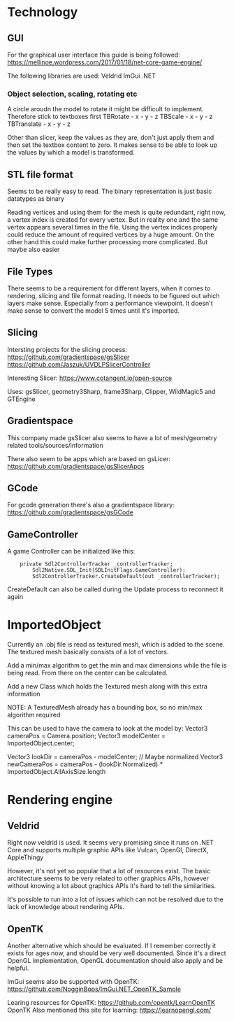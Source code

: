 ﻿# Technology

## GUI

For the graphical user interface this guide is being followed: https://mellinoe.wordpress.com/2017/01/18/net-core-game-engine/

The following libraries are used:
Veldrid
ImGui .NET

### Object selection, scaling, rotating etc

A circle aroudn the model to rotate it might be difficult to implement. Therefore stick to textboxes first
TBRotate - x - y - z
TBScale - x - y - z
TBTranslate - x - y - z

Other than slicer, keep the values as they are, don't just apply them and then set the textbox content to zero. It makes sense to be able to look up the values by which a model is transformed.

## STL file format
Seems to be really easy to read. The binary representation is just basic datatypes as binary

Reading vertices and using them for the mesh is quite redundant, right now, a vertex index is created for every vertex. 
But in reality one and the same vertex appears several times in the file. Using the vertex indices properly could 
reduce the amount of required vertices by a huge amount. On the other hand this could make further processing more 
complicated. But maybe also easier

## File Types
There seems to be a requirement for different layers, when it comes to rendering, slicing and file format reading.
It needs to be figured out which layers make sense. Especially from a performance viewpoint. It doesn't make sense to convert the model
5 times until it's imported.

## Slicing
Intersting projects for the slicing process:
https://github.com/gradientspace/gsSlicer
https://github.com/Jaszuk/UVDLPSlicerController

Interesting Slicer:
https://www.cotangent.io/open-source 

Uses: gsSlicer, geometry3Sharp, frame3Sharp, Clipper, WildMagic5 and GTEngine

## Gradientspace
This company made gsSlicer also seems to have a lot of mesh/geometry related tools/sources/information

There also seem to be apps which are based on gsLicer:
https://github.com/gradientspace/gsSlicerApps

## GCode
For gcode generation there's also a gradientspace library: https://github.com/gradientspace/gsGCode


## GameController
A game Controller can be initialized like this:

        private Sdl2ControllerTracker _controllerTracker;
            Sdl2Native.SDL_Init(SDLInitFlags.GameController);
            Sdl2ControllerTracker.CreateDefault(out _controllerTracker);

CreateDefault can also be called during the Update process to reconnect it again

# ImportedObject
Currently an .obj file is read as textured mesh, which is added to the scene. The textured mesh basically consists of a lot of vectors.

Add a min/max algorithm to get the min and max dimensions while the file is being read. From there on the center can be calculated.

Add a new Class which holds the Textured mesh along with this extra information

NOTE: A TexturedMesh already has a bounding box, so no min/max algorithm required

This can be used to have the camera to look at the model by:
Vector3 cameraPos = Camera.position;
Vector3 modelCenter = ImportedObject.center;

Vector3 lookDir = cameraPos - modelCenter; // Maybe normalized
Vector3 newCameraPos = cameraPos - (lookDir.Normalized) * ImportedObject.AllAxisSize.length


# Rendering engine
## Veldrid
Right now veldrid is used. It seems very promising since it runs on .NET Core and supports multiple graphic APIs 
like Vulcan, OpenGl, DirectX, AppleThingy

However, it's not yet so popular that a lot of resources exist. The basic architecture seems to be very related to 
other graphics APIs, however without knowing a lot about graphics APIs it's hard to tell the similarities.

It's possible to run into a lot of issues which can not be resolved due to the lack of knowledge about rendering APIs.

## OpenTK
Another alternative which should be evaluated. If I remember correctly it exists for ages now, and should be very well 
documented. Since it's a direct OpenGL implementation, OpenGL documentation should also apply and be helpful.

ImGui seems also be supported with OpenTK: https://github.com/NogginBops/ImGui.NET_OpenTK_Sample

Learing resources for OpenTK: https://github.com/opentk/LearnOpenTK
OpenTK Also mentioned this site for learning: https://learnopengl.com/
